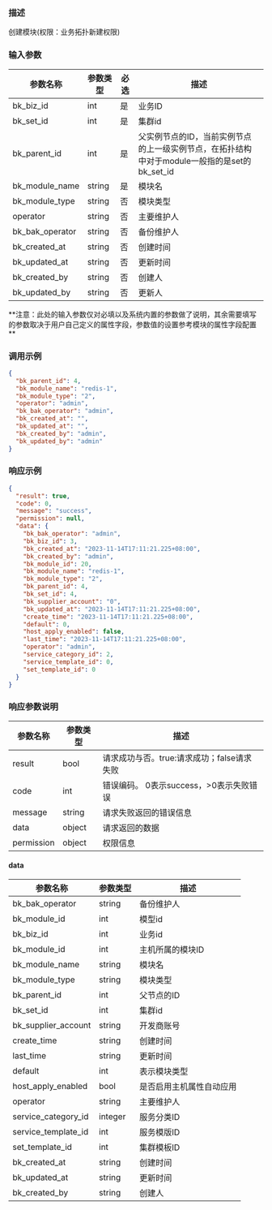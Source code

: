 ### 描述

创建模块(权限：业务拓扑新建权限)

### 输入参数

| 参数名称            | 参数类型   | 必选 | 描述                                                       |
|-----------------|--------|----|----------------------------------------------------------|
| bk_biz_id       | int    | 是  | 业务ID                                                     |
| bk_set_id       | int    | 是  | 集群id                                                     |
| bk_parent_id    | int    | 是  | 父实例节点的ID，当前实例节点的上一级实例节点，在拓扑结构中对于module一般指的是set的bk_set_id |
| bk_module_name  | string | 是  | 模块名                                                      |
| bk_module_type  | string | 否  | 模块类型                                                     |
| operator        | string | 否  | 主要维护人                                                    |
| bk_bak_operator | string | 否  | 备份维护人                                                    |
| bk_created_at   | string | 否  | 创建时间                                                     |
| bk_updated_at   | string | 否  | 更新时间                                                     |
| bk_created_by   | string | 否  | 创建人                                                      |
| bk_updated_by   | string | 否  | 更新人                                                      |

**注意：此处的输入参数仅对必填以及系统内置的参数做了说明，其余需要填写的参数取决于用户自己定义的属性字段，参数值的设置参考模块的属性字段配置
**

### 调用示例

```json
{
  "bk_parent_id": 4,
  "bk_module_name": "redis-1",
  "bk_module_type": "2",
  "operator": "admin",
  "bk_bak_operator": "admin",
  "bk_created_at": "",
  "bk_updated_at": "",
  "bk_created_by": "admin",
  "bk_updated_by": "admin"
}
```

### 响应示例

```json
{
  "result": true,
  "code": 0,
  "message": "success",
  "permission": null,
  "data": {
    "bk_bak_operator": "admin",
    "bk_biz_id": 3,
    "bk_created_at": "2023-11-14T17:11:21.225+08:00",
    "bk_created_by": "admin",
    "bk_module_id": 20,
    "bk_module_name": "redis-1",
    "bk_module_type": "2",
    "bk_parent_id": 4,
    "bk_set_id": 4,
    "bk_supplier_account": "0",
    "bk_updated_at": "2023-11-14T17:11:21.225+08:00",
    "create_time": "2023-11-14T17:11:21.225+08:00",
    "default": 0,
    "host_apply_enabled": false,
    "last_time": "2023-11-14T17:11:21.225+08:00",
    "operator": "admin",
    "service_category_id": 2,
    "service_template_id": 0,
    "set_template_id": 0
  }
}
```

### 响应参数说明

| 参数名称       | 参数类型   | 描述                         |
|------------|--------|----------------------------|
| result     | bool   | 请求成功与否。true:请求成功；false请求失败 |
| code       | int    | 错误编码。 0表示success，>0表示失败错误  |
| message    | string | 请求失败返回的错误信息                |
| data       | object | 请求返回的数据                    |
| permission | object | 权限信息                       |

#### data

| 参数名称                | 参数类型    | 描述           |
|---------------------|---------|--------------|
| bk_bak_operator     | string  | 备份维护人        |
| bk_module_id        | int     | 模型id         |
| bk_biz_id           | int     | 业务id         |
| bk_module_id        | int     | 主机所属的模块ID    |
| bk_module_name      | string  | 模块名          |
| bk_module_type      | string  | 模块类型         |
| bk_parent_id        | int     | 父节点的ID       |
| bk_set_id           | int     | 集群id         |
| bk_supplier_account | string  | 开发商账号        |
| create_time         | string  | 创建时间         |
| last_time           | string  | 更新时间         |
| default             | int     | 表示模块类型       |
| host_apply_enabled  | bool    | 是否启用主机属性自动应用 |
| operator            | string  | 主要维护人        |
| service_category_id | integer | 服务分类ID       |
| service_template_id | int     | 服务模版ID       |
| set_template_id     | int     | 集群模板ID       |
| bk_created_at       | string  | 创建时间         |
| bk_updated_at       | string  | 更新时间         |
| bk_created_by       | string  | 创建人          |
